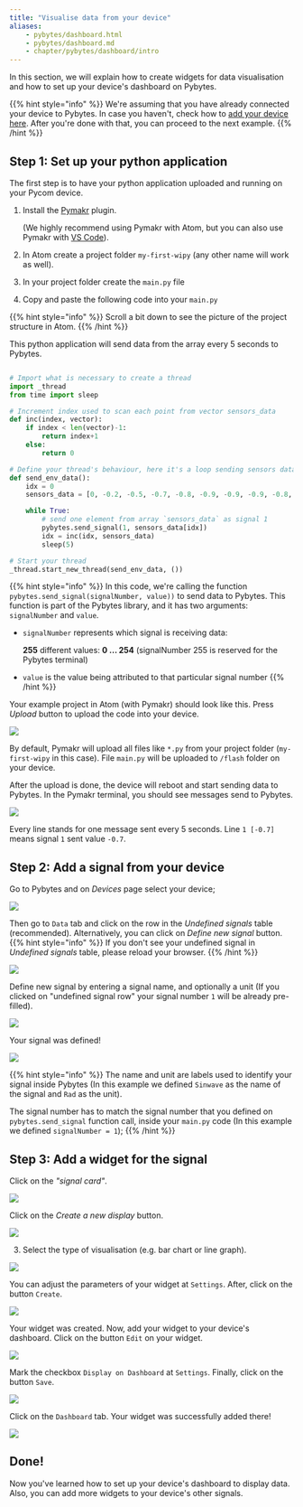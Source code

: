 ```yaml
---
title: "Visualise data from your device"
aliases:
    - pybytes/dashboard.html
    - pybytes/dashboard.md
    - chapter/pybytes/dashboard/intro
---
```


In this section, we will explain how to create widgets for data visualisation and how to set up your device's dashboard on Pybytes.

{{% hint style="info" %}}
We're assuming that you have already connected your device to Pybytes. In case you haven't, check how to [add your device here](../connect/). After you're done with that, you can proceed to the next example.
{{% /hint %}}

## Step 1: Set up your python application

The first step is to have your python application uploaded and running on your Pycom device.

1. Install the [Pymakr](https://atom.io/packages/pymakr) plugin.

    (We highly recommend using Pymakr with Atom, but you can also use Pymakr with [VS Code](https://marketplace.visualstudio.com/items?itemName=pycom.Pymakr)).
2. In Atom create a project folder `my-first-wipy` (any other name will work as well).
4. In your project folder create the `main.py` file
3. Copy and paste the following code into your `main.py`

{{% hint style="info" %}}
Scroll a bit down to see the picture of the project structure in Atom.
{{% /hint %}}

This python application will send data from the array every 5 seconds to Pybytes.

```python

# Import what is necessary to create a thread
import _thread
from time import sleep

# Increment index used to scan each point from vector sensors_data
def inc(index, vector):
    if index < len(vector)-1:
        return index+1
    else:
        return 0

# Define your thread's behaviour, here it's a loop sending sensors data every 5 seconds
def send_env_data():
    idx = 0
    sensors_data = [0, -0.2, -0.5, -0.7, -0.8, -0.9, -0.9, -0.9, -0.8, -0.6, -0.4, -0.2, 0, 0.3, 0.5, 0.7, 0.8, 0.9, 0.9, 0.9, 0.8, 0.6, 0.4, 0.1]

    while True:
        # send one element from array `sensors_data` as signal 1
        pybytes.send_signal(1, sensors_data[idx])
        idx = inc(idx, sensors_data)
        sleep(5)

# Start your thread
_thread.start_new_thread(send_env_data, ())
```

{{% hint style="info" %}}
In this code, we're calling the function `pybytes.send_signal(signalNumber, value))` to send data to Pybytes. This function is part of the Pybytes library, and it has two arguments: `signalNumber` and `value`.

* `signalNumber` represents which signal is receiving data:

    **255** different values: **0 ... 254** (signalNumber 255 is reserved for the Pybytes terminal)
* `value` is the value being attributed to that particular signal number
{{% /hint %}}

Your example project in Atom (with Pymakr) should look like this.
Press *Upload* button to upload the code into your device.

![](/gitbook/assets/pybytes/dashboard/pymakr-with-example-code.png)

By default, Pymakr will upload all files like `*.py` from your project folder (`my-first-wipy` in this case).
File `main.py` will be uploaded to `/flash` folder on your device.

After the upload is done, the device will reboot and start sending data to Pybytes.
In the Pymakr terminal, you should see messages send to Pybytes.

![](/gitbook/assets/pybytes/dashboard/device-sending-messsages.png)

Every line stands for one message sent every 5 seconds. Line `1 [-0.7]` means signal `1` sent value `-0.7`.

## Step 2: Add a signal from your device

Go to Pybytes and on *Devices* page select your device;

![](/gitbook/assets/pybytes/dashboard/device-table.png)

Then go to `Data` tab and click on the row in the *Undefined signals* table (recommended). Alternatively, you can click on *Define new signal* button.
{{% hint style="info" %}}
If you don't see your undefined signal in *Undefined signals* table, please reload your browser.
{{% /hint %}}

![](/gitbook/assets/pybytes/dashboard/undefined-signals-table.png)

Define new signal by entering a signal name, and optionally a unit (If you clicked on "undefined signal row" your signal number `1` will be already pre-filled).

![](/gitbook/assets/pybytes/dashboard/define-new-signal.png)

Your signal was defined!

![](/gitbook/assets/pybytes/dashboard/signal-was-added.png)

{{% hint style="info" %}}
The name and unit are labels used to identify your signal inside Pybytes (In this example we defined `Sinwave` as the name of the signal and `Rad` as the unit).

The signal number has to match the signal number that you defined on `pybytes.send_signal` function call, inside your `main.py` code (In this example we defined `signalNumber = 1`);
{{% /hint %}}

## Step 3: Add a widget for the signal

Click on the *"signal card"*.

![](/gitbook/assets/pybytes/dashboard/signal-card.png)

Click on the *Create a new display* button.

![](/gitbook/assets/pybytes/dashboard/create-new-display.png)

3. Select the type of visualisation \(e.g. bar chart or line graph\).   

![](/gitbook/assets/pybytes/dashboard/line-chart.png)

You can adjust the parameters of your widget at `Settings`. After, click on the button `Create`.

![](/gitbook/assets/pybytes/dashboard/confirm-graph-creation.png)

Your widget was created. Now, add your widget to your device's dashboard. Click on the button `Edit` on your widget.

![](/gitbook/assets/pybytes/dashboard/graph-settings-button.png)

Mark the checkbox `Display on Dashboard` at `Settings`. Finally, click on the button `Save`.

![](/gitbook/assets/pybytes/dashboard/display-on-dashboard-checkbox.png)

Click on the `Dashboard` tab. Your widget was successfully added there!

![](/gitbook/assets/pybytes/dashboard/sinwave-dashboard-widget.png)

## Done!

Now you've learned how to set up your device's dashboard to display data. Also, you can add more widgets to your device's other signals.
